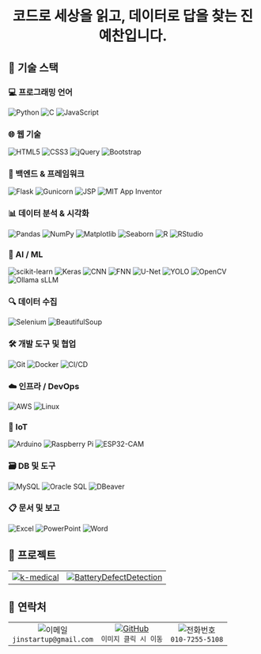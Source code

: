 # <div align="center">코드로 세상을 읽고, 데이터로 답을 찾는 진예찬입니다.</div>


## 🌿 기술 스택

### 💻 프로그래밍 언어
![Python](https://img.shields.io/badge/-Python-3776AB?style=flat&logo=Python&logoColor=white)
![C](https://img.shields.io/badge/-C-A8B9CC?style=flat&logo=C&logoColor=black)
![JavaScript](https://img.shields.io/badge/-JavaScript-F7DF1E?style=flat&logo=JavaScript&logoColor=black)

### 🌐 웹 기술
![HTML5](https://img.shields.io/badge/-HTML5-E34F26?style=flat&logo=HTML5&logoColor=white)
![CSS3](https://img.shields.io/badge/-CSS3-1572B6?style=flat&logo=CSS3&logoColor=white)
![jQuery](https://img.shields.io/badge/-jQuery-0769AD?style=flat&logo=jquery&logoColor=white)
![Bootstrap](https://img.shields.io/badge/-Bootstrap-7952B3?style=flat&logo=Bootstrap&logoColor=white)

### 🧩 백엔드 & 프레임워크
![Flask](https://img.shields.io/badge/-Flask-000000?style=flat&logo=Flask&logoColor=white)
![Gunicorn](https://img.shields.io/badge/-Gunicorn-2C5234?style=flat)
![JSP](https://img.shields.io/badge/-JSP-007396?style=flat)
![MIT App Inventor](https://img.shields.io/badge/-MIT_App_Inventor-FF6F00?style=flat)

### 📊 데이터 분석 & 시각화
![Pandas](https://img.shields.io/badge/-Pandas-150458?style=flat&logo=pandas)
![NumPy](https://img.shields.io/badge/-NumPy-013243?style=flat&logo=numpy)
![Matplotlib](https://img.shields.io/badge/-Matplotlib-11557C?style=flat)
![Seaborn](https://img.shields.io/badge/-Seaborn-4B8BBE?style=flat)
![R](https://img.shields.io/badge/-R-276DC3?style=flat&logo=R&logoColor=white)
![RStudio](https://img.shields.io/badge/-RStudio-75AADB?style=flat)

### 🤖 AI / ML
![scikit-learn](https://img.shields.io/badge/-scikit--learn-F7931E?style=flat&logo=scikit-learn&logoColor=white)
![Keras](https://img.shields.io/badge/-Keras-D00000?style=flat&logo=keras&logoColor=white)
![CNN](https://img.shields.io/badge/-CNN-212121?style=flat)
![FNN](https://img.shields.io/badge/-FNN-424242?style=flat)
![U-Net](https://img.shields.io/badge/-U--Net-4A90E2?style=flat)
![YOLO](https://img.shields.io/badge/-YOLO-000000?style=flat)
![OpenCV](https://img.shields.io/badge/-OpenCV-5C3EE8?style=flat&logo=OpenCV&logoColor=white)
![Ollama sLLM](https://img.shields.io/badge/-Ollama_sLLM-9C27B0?style=flat)

### 🔍 데이터 수집
![Selenium](https://img.shields.io/badge/-Selenium-43B02A?style=flat&logo=selenium&logoColor=white)
![BeautifulSoup](https://img.shields.io/badge/-BeautifulSoup-4B8BBE?style=flat)

### 🛠️ 개발 도구 및 협업
![Git](https://img.shields.io/badge/-Git-F05032?style=flat&logo=git&logoColor=white)
![Docker](https://img.shields.io/badge/-Docker-2496ED?style=flat&logo=Docker&logoColor=white)
![CI/CD](https://img.shields.io/badge/-CI%2FCD-0A0A0A?style=flat)

### ☁️ 인프라 / DevOps
![AWS](https://img.shields.io/badge/-AWS-232F3E?style=flat&logo=amazonaws&logoColor=white)
![Linux](https://img.shields.io/badge/-Linux-FCC624?style=flat&logo=linux&logoColor=black)

### 🔌 IoT
![Arduino](https://img.shields.io/badge/-Arduino-00979D?style=flat&logo=arduino&logoColor=white)
![Raspberry Pi](https://img.shields.io/badge/-Raspberry_Pi-A22846?style=flat&logo=raspberrypi&logoColor=white)
![ESP32-CAM](https://img.shields.io/badge/-ESP32--CAM-616161?style=flat)

### 🗃️ DB 및 도구
![MySQL](https://img.shields.io/badge/-MySQL-4479A1?style=flat&logo=MySQL&logoColor=white)
![Oracle SQL](https://img.shields.io/badge/-Oracle_SQL-F80000?style=flat&logo=oracle&logoColor=white)
![DBeaver](https://img.shields.io/badge/-DBeaver-372923?style=flat)

### 📋 문서 및 보고
![Excel](https://img.shields.io/badge/-Excel-217346?style=flat&logo=microsoft-excel&logoColor=white)
![PowerPoint](https://img.shields.io/badge/-PowerPoint-B7472A?style=flat&logo=microsoft-powerpoint&logoColor=white)
![Word](https://img.shields.io/badge/-Word-2B579A?style=flat&logo=microsoft-word&logoColor=white)



## 🎋 프로젝트
<div align="center">
  <table>
    <tr>
      <td align="center">
        <a href="https://github.com/Jinyechan/k-medical">
          <img src="https://img.shields.io/badge/k-medical-2E8B57?style=for-the-badge&logo=github&logoColor=white" alt="k-medical"/>
        </a>
      </td>
      <td align="center">
        <a href="https://github.com/Jinyechan/BatteryDefectDetection/tree/main">
          <img src="https://img.shields.io/badge/Battery_Defect_Detection-2E8B57?style=for-the-badge&logo=github&logoColor=white" alt="BatteryDefectDetection"/>
        </a>
      </td>
    </tr>
  </table>
</div>



## 🌱 연락처

<div align="center">
  <table>
    <tr>
      <td align="center">
        <img src="https://img.shields.io/badge/Gmail-D14836?style=for-the-badge&logo=gmail&logoColor=white" alt="이메일"/>
        <br>
        <code>jinstartup@gmail.com</code>
      </td>
      <td align="center">
        <a href="https://github.com/Jinyechan">
          <img src="https://img.shields.io/badge/GitHub-181717?style=for-the-badge&logo=github&logoColor=white" alt="GitHub"/>
        </a>
        <br>
        <code>이미지 클릭 시 이동</code>
      </td>
      <td align="center">
        <img src="https://img.shields.io/badge/Phone-25B24B?style=for-the-badge&logo=phone&logoColor=white" alt="전화번호"/>
        <br>
        <code>010-7255-5108</code>
      </td>
    </tr>
  </table>
</div>
